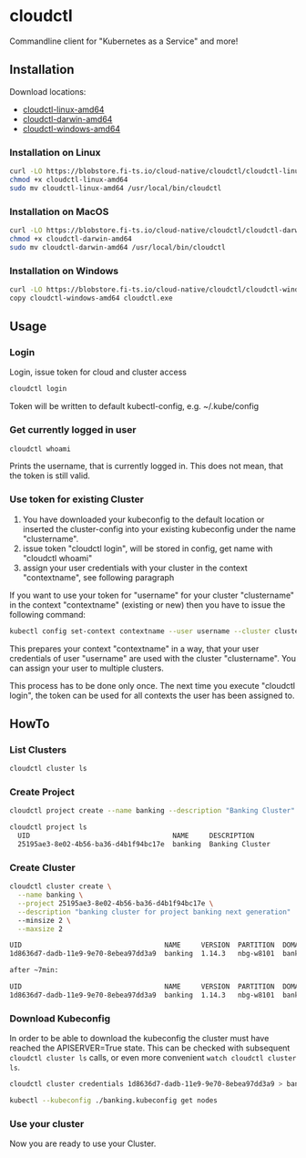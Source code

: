 # cloudctl

Commandline client for "Kubernetes as a Service" and more!

## Installation

Download locations:

* [cloudctl-linux-amd64](https://blobstore.fi-ts.io/cloud-native/cloudctl/cloudctl-linux-amd64)
* [cloudctl-darwin-amd64](https://blobstore.fi-ts.io/cloud-native/cloudctl/cloudctl-darwin-amd64)
* [cloudctl-windows-amd64](https://blobstore.fi-ts.io/cloud-native/cloudctl/cloudctl-windows-amd64)

### Installation on Linux

```bash
curl -LO https://blobstore.fi-ts.io/cloud-native/cloudctl/cloudctl-linux-amd64
chmod +x cloudctl-linux-amd64
sudo mv cloudctl-linux-amd64 /usr/local/bin/cloudctl
```

### Installation on MacOS

```bash
curl -LO https://blobstore.fi-ts.io/cloud-native/cloudctl/cloudctl-darwin-amd64
chmod +x cloudctl-darwin-amd64
sudo mv cloudctl-darwin-amd64 /usr/local/bin/cloudctl
```

### Installation on Windows

```bash
curl -LO https://blobstore.fi-ts.io/cloud-native/cloudctl/cloudctl-windows-amd64
copy cloudctl-windows-amd64 cloudctl.exe
```

## Usage

### Login

Login, issue token for cloud and cluster access

```bash
cloudctl login
```

Token will be written to default kubectl-config, e.g. ~/.kube/config

### Get currently logged in user

```bash
cloudctl whoami
```

Prints the username, that is currently logged in. This does not mean, that the token is still valid.

### Use token for existing Cluster

1. You have downloaded your kubeconfig to the default location or inserted the cluster-config into your existing kubeconfig under the name "clustername".
2. issue token "cloudctl login", will be stored in config, get name with "cloudctl whoami"
3. assign your user credentials with your cluster in the context "contextname", see following paragraph

If you want to use your token for "username" for your cluster "clustername" in the context "contextname" (existing or new) then you have to issue the following command:

```bash
kubectl config set-context contextname --user username --cluster clustername [--namespace=mynamespace]
```

This prepares your context "contextname" in a way, that your user credentials of user "username" are used with the cluster "clustername".
You can assign your user to multiple clusters.

This process has to be done only once. The next time you execute "cloudctl login", the token can be used for all contexts the user has been assigned to.

## HowTo

### List Clusters

```bash
cloudctl cluster ls
```

### Create Project

```bash
cloudctl project create --name banking --description "Banking Cluster"

cloudctl project ls
  UID                                   NAME     DESCRIPTION
  25195ae3-8e02-4b56-ba36-d4b1f94bc17e  banking  Banking Cluster
```

### Create Cluster

```bash
cloudctl cluster create \
  --name banking \
  --project 25195ae3-8e02-4b56-ba36-d4b1f94bc17e \
  --description "banking cluster for project banking next generation"
  --minsize 2 \
  --maxsize 2

UID                                   NAME     VERSION  PARTITION  DOMAIN                               OPERATION  PROGRESS          APISERVER  CONTROL  NODES  SYSTEM  SIZE   AGE
1d8636d7-dadb-11e9-9e70-8ebea97dd3a9  banking  1.14.3   nbg-w8101  banking.pd25ml.cluster.metal-pod.io  Succeeded  0% [Create]                                          2/2    1m

after ~7min:

UID                                   NAME     VERSION  PARTITION  DOMAIN                               OPERATION  PROGRESS          APISERVER  CONTROL  NODES  SYSTEM  SIZE   AGE
1d8636d7-dadb-11e9-9e70-8ebea97dd3a9  banking  1.14.3   nbg-w8101  banking.pd25ml.cluster.metal-pod.io  Succeeded  100% [Reconcile]  True       True     True   True    2/2  9m

```

### Download Kubeconfig

In order to be able to download the kubeconfig the cluster must have reached the APISERVER=True state.
This can be checked with subsequent `cloudctl cluster ls` calls, or even more convenient `watch cloudctl cluster ls`.

```bash
cloudctl cluster credentials 1d8636d7-dadb-11e9-9e70-8ebea97dd3a9 > banking.kubeconfig

kubectl --kubeconfig ./banking.kubeconfig get nodes

```

### Use your cluster

Now you are ready to use your Cluster.
